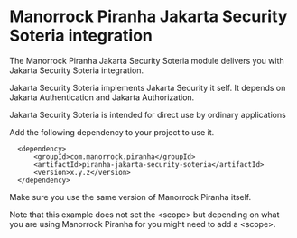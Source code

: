 
# Manorrock Piranha Jakarta Security Soteria integration

The Manorrock Piranha Jakarta Security Soteria module delivers you with Jakarta Security Soteria integration.

Jakarta Security Soteria implements Jakarta Security it self. It depends on Jakarta Authentication and Jakarta Authorization.

Jakarta Security Soteria is intended for direct use by ordinary applications


Add the following dependency to your project to use it.

      <dependency>
          <groupId>com.manorrock.piranha</groupId>
          <artifactId>piranha-jakarta-security-soteria</artifactId>
          <version>x.y.z</version>
      </dependency>

Make sure you use the same version of Manorrock Piranha itself.

Note that this example does not set the &lt;scope&gt; but depending on what you
are using Manorrock Piranha for you might need to add a &lt;scope&gt;.
